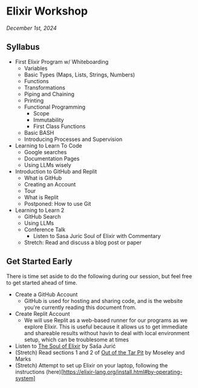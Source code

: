 # Elixir Workshop
_December 1st, 2024_

## Syllabus
* First Elixir Program w/ Whiteboarding
    * Variables
    * Basic Types (Maps, Lists, Strings, Numbers)
    * Functions
    * Transformations
    * Piping and Chaining
    * Printing
    * Functional Programming
        * Scope
        * Immutability
        * First Class Functions
    * Basic BASH
    * Introducing Processes and Supervision
* Learning to Learn To Code
    * Google searches
    * Documentation Pages
    * Using LLMs wisely
* Introduction to GitHub and Replit
    * What is GitHub
    * Creating an Account
    * Tour
    * What is Replit
    * Postponed: How to use Git
* Learning to Learn 2
    * GitHub Search
    * Using LLMs
    * Conference Talk
        * Listen to Sasa Juric Soul of Elixir with Commentary
    * Stretch: Read and discuss a blog post or paper

## Get Started Early
There is time set aside to do the following during our session, but feel free to get started ahead of time. 

* Create a GitHub Account
    * GitHub is used for hosting and sharing code, and is the website you're currently reading this document from.
* Create Replit Account
    * We will use Replit as a web-based runner for our programs as we explore Elixir. This is useful because it allows us to get immediate and shareable results without havin to deal with local environment setup, which can be troublesome at times
* Listen to [The Soul of Elixir](https://www.youtube.com/watch?v=JvBT4XBdoUE) by Saša Jurić
* (Stretch) Read sections 1 and 2 of [Out of the Tar Pit](https://curtclifton.net/papers/MoseleyMarks06a.pdf) by Moseley and Marks
* (Stretch) Attempt to set up Elixir on your laptop, following the instructions (here)[https://elixir-lang.org/install.html#by-operating-system]